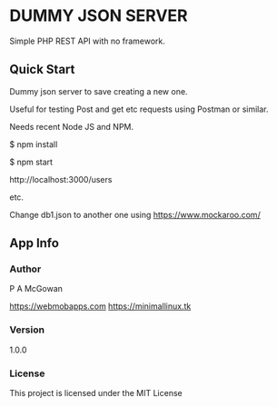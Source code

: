 # DUMMY JSON SERVER

Simple PHP REST API with no framework.

## Quick Start

Dummy json server to save creating a new one.

Useful for testing Post and get etc requests using Postman or similar.

Needs recent Node JS and NPM.

$ npm install

$ npm start

http://localhost:3000/users

etc.

Change db1.json to another one using https://www.mockaroo.com/


## App Info

### Author

P A McGowan

https://webmobapps.com
https://minimallinux.tk

### Version

1.0.0

### License

This project is licensed under the MIT License
